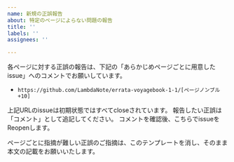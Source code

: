 ```yaml
---
name: 新規の正誤報告
about: 特定のページによらない問題の報告
title: ''
labels: ''
assignees: ''

---
```


各ページに対する正誤の報告は、下記の「あらかじめページごとに用意したissue」へのコメントでお願いしています。

* `https://github.com/LambdaNote/errata-voyagebook-1-1/[ページノンブル+10]`

上記URLのissueは初期状態ではすべてcloseされています。
報告したい正誤は「コメント」として追記してください。
コメントを確認後、こちらでissueをReopenします。

ページごとに指摘が難しい正誤のご指摘は、このテンプレートを消し、そのまま本文の記載をお願いいたします。
